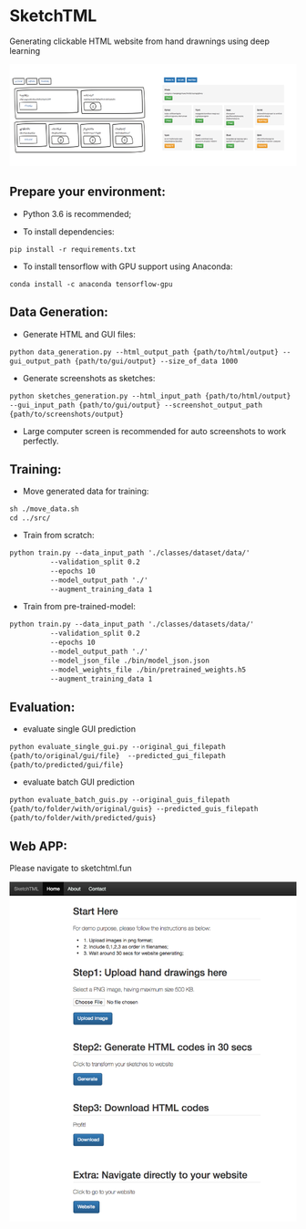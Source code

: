 
# SketchTML 

Generating clickable HTML website from hand drawnings using deep learning 

![alt text][example]

[example]: https://github.com/kzhoulatte/SketchTML/blob/master/webapp/flaskapp/static/imgs/example.png

## Prepare your environment:  

 - Python 3.6 is recommended; 

 - To install dependencies: 
```
pip install -r requirements.txt
```
 - To install tensorflow with GPU support using Anaconda: 
```
conda install -c anaconda tensorflow-gpu
```
## Data Generation: 

 - Generate HTML and GUI files: 
``` 
python data_generation.py --html_output_path {path/to/html/output} --gui_output_path {path/to/gui/output} --size_of_data 1000
```
 - Generate screenshots as sketches: 
``` 
python sketches_generation.py --html_input_path {path/to/html/output} --gui_input_path {path/to/gui/output} --screenshot_output_path {path/to/screenshots/output}
```
* Large computer screen is recommended for auto screenshots to work perfectly. 

## Training: 

 - Move generated data for training: 
```
sh ./move_data.sh 
cd ../src/ 
```
 - Train from scratch: 
```
python train.py --data_input_path './classes/dataset/data/' 
          --validation_split 0.2
          --epochs 10 
          --model_output_path './' 
          --augment_training_data 1
```

 - Train from pre-trained-model:
```
python train.py --data_input_path './classes/datasets/data/' 
          --validation_split 0.2 
          --epochs 10 
          --model_output_path './' 
          --model_json_file ./bin/model_json.json 
          --model_weights_file ./bin/pretrained_weights.h5 
          --augment_training_data 1
```
## Evaluation: 

- evaluate single GUI prediction
```
python evaluate_single_gui.py --original_gui_filepath  {path/to/original/gui/file}  --predicted_gui_filepath {path/to/predicted/gui/file}
```
- evaluate batch GUI prediction
```
python evaluate_batch_guis.py --original_guis_filepath  {path/to/folder/with/original/guis} --predicted_guis_filepath {path/to/folder/with/predicted/guis}
```
## Web APP:

Please navigate to sketchtml.fun

![alt text][webapp]

[webapp]: https://github.com/kzhoulatte/SketchTML/blob/master/webapp/flaskapp/static/imgs/sketchtml_web.png
